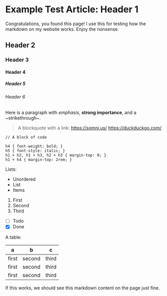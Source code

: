 # Example Test Article: Header 1

Congratulations, you found this page! I use this for testing how the markdown on my website works. Enjoy the nonsense.

## Header 2
### Header 3
#### Header 4
##### Header 5
###### Header 6

Here is a paragraph with *emphasis*, **strong importance**, and a ~strikethrough~.

> A blockquote with a link: https://somni.us/ https://duckduckgo.com/

```
// A block of code

h4 { font-weight: bold; }
h5 { font-style: italic; }
h1 + h2, h1 + h3, h2 + h3 { margin-top: 0; }
h1 + h4 { margin-top: 2rem; }
```

Lists: 

* Unordered
* List
* Items

1. First
2. Second
3. Third

* [ ] Todo
* [x] Done

A table:

| a | b | c |
| - | - | - |
| first | second | third |
| first | second | third |
| first | second | third |

If this works, we should see this markdown content on the page just fine.
